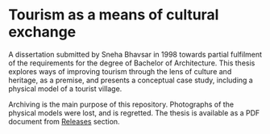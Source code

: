 # Tourism as a means of cultural exchange

A dissertation submitted by Sneha Bhavsar in 1998 towards partial fulfilment of the requirements for the degree of Bachelor of Architecture. This thesis explores ways of improving tourism through the lens of culture and heritage, as a premise, and presents a conceptual case study, including a physical model of a tourist village.

Archiving is the main purpose of this repository. Photographs of the physical models were lost, and is regretted. The thesis is available as a PDF document from [Releases][r] section.

[r]: https://github.com/ckunte/tce/releases

